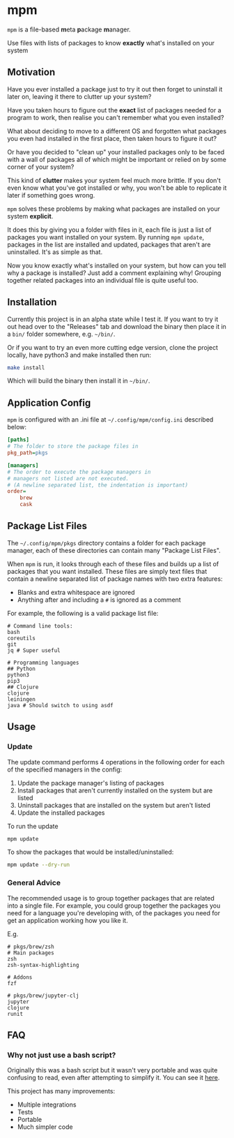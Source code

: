 # mpm

`mpm` is a file-based **m**eta **p**ackage **m**anager.

Use files with lists of packages to know **exactly** what's installed on your
system

## Motivation

Have you ever installed a package just to try it out then forget to uninstall it
later on, leaving it there to clutter up your system?

Have you taken hours to figure out the **exact** list of packages needed for a
program to work, then realise you can't remember what you even installed?

What about deciding to move to a different OS and forgotten what packages you
even had installed in the first place, then taken hours to figure it out?

Or have you decided to "clean up" your installed packages only to be faced with
a wall of packages all of which might be important or relied on by some corner
of your system?

This kind of **clutter** makes your system feel much more brittle. If you don't
even know what you've got installed or why, you won't be able to replicate it
later if something goes wrong.

`mpm` solves these problems by making what packages are installed on your system
**explicit**.

It does this by giving you a folder with files in it, each file is just a list
of packages you want installed on your system. By running `mpm update`, packages
in the list are installed and updated, packages that aren't are uninstalled.
It's as simple as that.

Now you know exactly what's installed on your system, but how can you tell why a
package is installed? Just add a comment explaining why! Grouping together
related packages into an individual file is quite useful too.

## Installation

Currently this project is in an alpha state while I test it. If you want to try
it out head over to the "Releases" tab and download the binary then place it in
a `bin/` folder somewhere, e.g. `~/bin/`.

Or if you want to try an even more cutting edge version, clone the project
locally, have python3 and make installed then run:
```bash
make install
```
Which will build the binary then install it in `~/bin/`.

## Application Config

`mpm` is configured with an .ini file at `~/.config/mpm/config.ini` described
below:

```ini
[paths]
# The folder to store the package files in
pkg_path=pkgs

[managers]
# The order to execute the package managers in
# managers not listed are not executed.
# (A newline separated list, the indentation is important)
order=
    brew
    cask
```

## Package List Files

The `~/.config/mpm/pkgs` directory contains a folder for each package manager,
each of these directories can contain many "Package List Files".

When `mpm` is run, it looks through each of these files and builds up a list of
packages that you want installed. These files are simply text files that contain
a newline separated list of package names with two extra features:
- Blanks and extra whitespace are ignored
- Anything after and including a `#` is ignored as a comment

For example, the following is a valid package list file:
```
# Command line tools:
bash
coreutils
git
jq # Super useful

# Programming languages
## Python
python3
pip3
## Clojure
clojure
leiningen
java # Should switch to using asdf
```

## Usage

### Update

The update command performs 4 operations in the following order for each of the
specified managers in the config:

1. Update the package manager's listing of packages
2. Install packages that aren't currently installed on the system but are listed
3. Uninstall packages that are installed on the system but aren't listed
4. Update the installed packages

To run the update
```bash
mpm update
```

To show the packages that would be installed/uninstalled:
```bash
mpm update --dry-run
```

### General Advice

The recommended usage is to group together packages that are related into a
single file. For example, you could group together the packages you need for a
language you're developing with, of the packages you need for get an application
working how you like it.

E.g.
```
# pkgs/brew/zsh
# Main packages
zsh
zsh-syntax-highlighting

# Addons
fzf
```

```
# pkgs/brew/jupyter-clj
jupyter
clojure
runit
```

## FAQ


### Why not just use a bash script?

Originally this was a bash script but it wasn't very portable and was quite
confusing to read, even after attempting to simplify it. You can see it
[here](https://github.com/Akeboshiwind/dotfiles/blob/e3114c4573b5430df20a33bd2a6480e857ec8a52/bin/bin/update).

This project has many improvements:
- Multiple integrations
- Tests
- Portable
- Much simpler code

